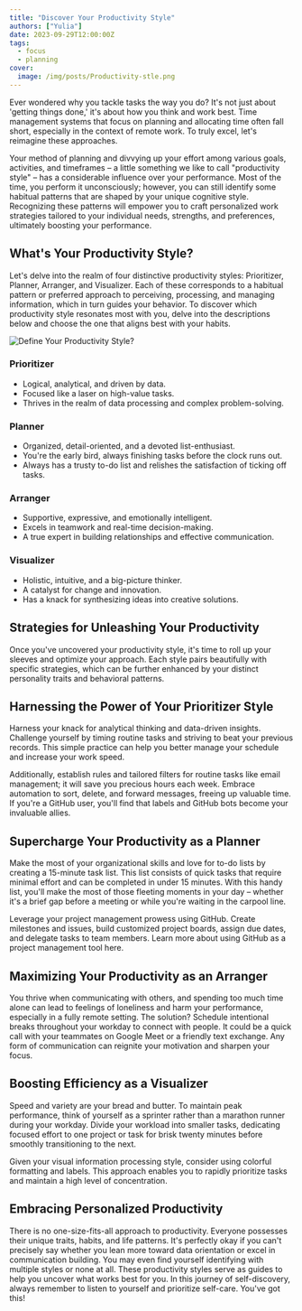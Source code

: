 ```yaml
---
title: "Discover Your Productivity Style"
authors: ["Yulia"]
date: 2023-09-29T12:00:00Z
tags:
  - focus
  - planning
cover:
  image: /img/posts/Productivity-stle.png
---
```


Ever wondered why you tackle tasks the way you do? It's not just about 'getting things done,' it's about how you think and work best. Time management systems that focus on planning and allocating time often fall short, especially in the context of remote work. To truly excel, let's reimagine these approaches.

Your method of planning and divvying up your effort among various goals, activities, and timeframes – a little something we like to call "productivity style" – has a considerable influence over your performance. Most of the time, you perform it unconsciously; however, you can still identify some habitual patterns that are shaped by your unique cognitive style. Recognizing these patterns will empower you to craft personalized work strategies tailored to your individual needs, strengths, and preferences, ultimately boosting your performance.

## What's Your Productivity Style?

Let's delve into the realm of four distinctive productivity styles: Prioritizer, Planner, Arranger, and Visualizer. Each of these corresponds to a habitual pattern or preferred approach to perceiving, processing, and managing information, which in turn guides your behavior. To discover which productivity style resonates most with you, delve into the descriptions below and choose the one that aligns best with your habits.

![Define Your Productivity Style?](/img/project-boards/in-text-productivity-style.png)

### Prioritizer

- Logical, analytical, and driven by data.
- Focused like a laser on high-value tasks.
- Thrives in the realm of data processing and complex problem-solving.

### Planner

- Organized, detail-oriented, and a devoted list-enthusiast.
- You're the early bird, always finishing tasks before the clock runs out.
- Always has a trusty to-do list and relishes the satisfaction of ticking off tasks.

### Arranger

- Supportive, expressive, and emotionally intelligent.
- Excels in teamwork and real-time decision-making.
- A true expert in building relationships and effective communication.

### Visualizer

- Holistic, intuitive, and a big-picture thinker.
- A catalyst for change and innovation.
- Has a knack for synthesizing ideas into creative solutions.

## Strategies for Unleashing Your Productivity

Once you've uncovered your productivity style, it's time to roll up your sleeves and optimize your approach. Each style pairs beautifully with specific strategies, which can be further enhanced by your distinct personality traits and behavioral patterns.

## Harnessing the Power of Your Prioritizer Style

Harness your knack for analytical thinking and data-driven insights. Challenge yourself by timing routine tasks and striving to beat your previous records. This simple practice can help you better manage your schedule and increase your work speed.

Additionally, establish rules and tailored filters for routine tasks like email management; it will save you precious hours each week. Embrace automation to sort, delete, and forward messages, freeing up valuable time. If you're a GitHub user, you'll find that labels and GitHub bots become your invaluable allies.

## Supercharge Your Productivity as a Planner

Make the most of your organizational skills and love for to-do lists by creating a 15-minute task list. This list consists of quick tasks that require minimal effort and can be completed in under 15 minutes. With this handy list, you'll make the most of those fleeting moments in your day – whether it's a brief gap before a meeting or while you're waiting in the carpool line.

Leverage your project management prowess using GitHub. Create milestones and issues, build customized project boards, assign due dates, and delegate tasks to team members. Learn more about using GitHub as a project management tool here.

## Maximizing Your Productivity as an Arranger

You thrive when communicating with others, and spending too much time alone can lead to feelings of loneliness and harm your performance, especially in a fully remote setting. The solution? Schedule intentional breaks throughout your workday to connect with people. It could be a quick call with your teammates on Google Meet or a friendly text exchange. Any form of communication can reignite your motivation and sharpen your focus.

## Boosting Efficiency as a Visualizer

Speed and variety are your bread and butter. To maintain peak performance, think of yourself as a sprinter rather than a marathon runner during your workday. Divide your workload into smaller tasks, dedicating focused effort to one project or task for brisk twenty minutes before smoothly transitioning to the next.

Given your visual information processing style, consider using colorful formatting and labels. This approach enables you to rapidly prioritize tasks and maintain a high level of concentration.

## Embracing Personalized Productivity

There is no one-size-fits-all approach to productivity. Everyone possesses their unique traits, habits, and life patterns. It's perfectly okay if you can't precisely say whether you lean more toward data orientation or excel in communication building. You may even find yourself identifying with multiple styles or none at all. These productivity styles serve as guides to help you uncover what works best for you. In this journey of self-discovery, always remember to listen to yourself and prioritize self-care. You've got this!
